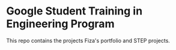 # Google Student Training in Engineering Program

This repo contains the projects Fiza's portfolio and STEP projects.
